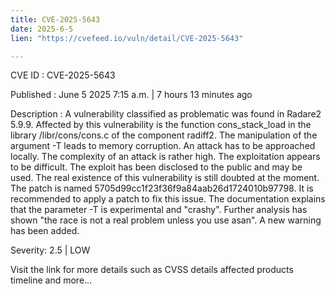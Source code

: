 ```yaml
---
title: CVE-2025-5643
date: 2025-6-5
lien: "https://cvefeed.io/vuln/detail/CVE-2025-5643"

---
```


CVE ID : CVE-2025-5643

Published :  June 5
2025
7:15 a.m. | 7 hours
13 minutes ago

Description : A vulnerability classified as problematic was found in Radare2 5.9.9. Affected by this vulnerability is the function cons_stack_load in the library /libr/cons/cons.c of the component radiff2. The manipulation of the argument -T leads to memory corruption. An attack has to be approached locally. The complexity of an attack is rather high. The exploitation appears to be difficult. The exploit has been disclosed to the public and may be used. The real existence of this vulnerability is still doubted at the moment. The patch is named 5705d99cc1f23f36f9a84aab26d1724010b97798. It is recommended to apply a patch to fix this issue. The documentation explains that the parameter -T is experimental and "crashy". Further analysis has shown "the race is not a real problem unless you use asan". A new warning has been added.

Severity: 2.5 | LOW

Visit the link for more details
such as CVSS details
affected products
timeline
and more...
